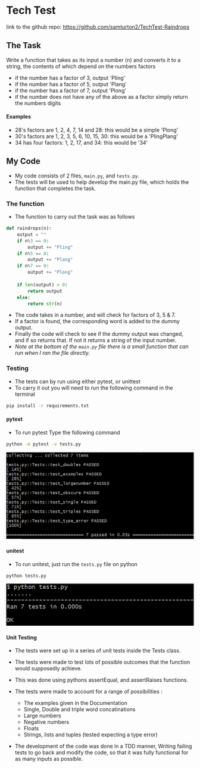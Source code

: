# Tech Test
link to the github repo: https://github.com/samturton2/TechTest-Raindrops

## The Task

Write a function that takes as its input a number (n) and converts it to a string, the contents of which depend on the numbers factors

- if the number has a factor of 3, output 'Pling'
- if the number has a factor of 5, output 'Plang'
- if the number has a factor of 7, output 'Plong'
- if the number does not have any of the above as a factor simply return the numbers digits

#### Examples
- 28's factors are 1, 2, 4, 7, 14 and 28: this would be a simple 'Plong'
- 30's factors are 1, 2, 3, 5, 6, 10, 15, 30: this would be a 'PlingPlang'
- 34 has four factors: 1, 2, 17, and 34: this would be '34'

## My Code
- My code consists of 2 files, `main.py`, and `tests.py`.
- The tests will be used to help develop the main.py file, which holds the function that completes the task.

### The function
- The function to carry out the task was as follows
```python
def raindrops(n):
    output = ""
    if n%3 == 0:
        output += "Pling"
    if n%5 == 0:
        output += "Plang"
    if n%7 == 0:
        output += "Plong"

    if len(output) > 0:
        return output
    else:
        return str(n)
```
- The code takes in a number, and will check for factors of 3, 5 & 7.
- If a factor is found, the corresponding word is added to the dummy output. 
- Finally the code will check to see if the dummy output was changed, and if so returns that. If not it returns a string of the input number.
- _Note at the bottom of the `main.py` file there is a small function that can run when I ran the file directly._

### Testing
- The tests can by run using either pytest, or unittest
- To carry it out you will need to run the following command in the terminal
```bash
pip install -r requirements.txt
```

#### pytest
- To run pytest Type the following command
```bash
python -m pytest -v tests.py
```
![](img/pytest.png)

#### unitest
- To run unitest, just run the `tests.py` file on python
```bash
python tests.py
```
![](img/unittest.png)

#### Unit Testing
- The tests were set up in a series of unit tests inside the Tests class.
- The tests were made to test lots of possible outcomes that the function would supposedly achieve.
- This was done using pythons assertEqual, and assertRaises functions.
- The tests were made to account for a range of possibilities :
    + The examples given in the Documentation
    + Single, Double and triple word concatinations
    + Large numbers
    + Negative numbers
    + Floats
    + Strings, lists and tuples (tested expecting a type error)

- The development of the code was done in a TDD manner, Writing failing tests to go back and modify the code, so that it was fully functional for as many inputs as possible.
